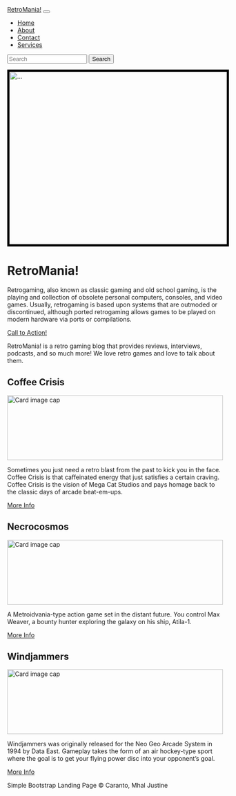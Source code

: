 <!DOCTYPE html>
<html lang="en">
<head>
<meta charset="utf-8" />
<meta name="viewport" content="width=device-width, initial-scale=1, shrink-to-fit=no"/>
<meta name="description" content=""/>
<meta name="author" content=""/>
<title>Simple Bootstrap RetroMania!</title>
<script src="https://cdn.jsdelivr.net/npm/bootstrap@5.1.3/dist/js/bootstrap.bundle.min.js"></script>
<script src="js/scripts.js"></script>
<link rel="icon" type="image/x-icon" href="assets/favicon.ico"/>
<link href="https://drive.google.com/uc?export=view&id=1CHOc_URAeaguoIG_gk7ePfGHAyRWJB37" rel="stylesheet"/>
</head>
<body style="background-image: url(https://static.vecteezy.com/system/resources/previews/000/117/701/original/vintage-grunge-background-vector.jpg)" ></body>
<body>
<nav class="navbar navbar-expand-lg navbar-dark bg-dark">
<div class="container px-5">
<a class="navbar-brand" href="#!">RetroMania!</a>
<button class="navbar-toggler" type="button" data-bs-toggle="collapse" data-bs-target="#navbarSupportedContent" aria-controls="navbarSupportedContent" aria-expanded="false" aria-label="Toggle navigation"><span class="navbar-toggler-icon"></span></button>
<div class="collapse navbar-collapse" id="navbarSupportedContent">
<ul class="nav navbar-nav nav-pills ms-auto mb-2 mb-lg-0">
<li class="nav-item"><a class="nav-link" aria-current="page" href="#!">Home</a></li>
<li class="nav-item"><a class="nav-link" data-bs-toggle="pill" href="#!">About</a></li>
<li class="nav-item"><a class="nav-link" data-bs-toggle="pill" href="#!">Contact</a></li>
<li class="nav-item"><a class="nav-link" data-bs-toggle="pill" href="#!">Services</a></li>
</ul>
<form class="d-flex">
<input class="form-control me-2" type="text" placeholder="Search">
<button class="btn btn-primary" type="button">Search</button>
</div>
</div>
</nav>
<div class="container px-4 px-lg-5">
<div class="row gx-4 gx-lg-5 align-items-center my-5">
<div class="col-lg-7"><img style='border:5px solid #000000' class="img-fluid rounded mb-4 mb-lg-0" src="https://th.bing.com/th/id/OIP.7vCJReDO2EXAIgC-hk8PLwHaEK?pid=ImgDet&rs=1" alt="..." width="900" height="400"/></div>
<div class="col-lg-5">
<h1 class="font-weight-light">RetroMania!</h1>
<p text-align:justify>Retrogaming, also known as classic gaming and old school gaming, is the playing and collection of obsolete personal computers, consoles, and video games. Usually, retrogaming is based upon systems that are outmoded or discontinued, although ported retrogaming allows games to be played on modern hardware via ports or compilations. </p>
<a class="btn btn-primary" href="#!">Call to Action!</a>
</div>
</div>

<div class="card bg-dark text-white my-5 py-4 text-center">
<div class="card-body"><p class="text-white m-0">RetroMania! is a retro gaming blog that provides reviews, interviews, podcasts, and so much more! We love retro games and love to talk about them.</p></div>
</div>
<div class="row gx-4 gx-lg-5">
<div class="col-md-4 mb-5">
<div class="card h-100">
<div class="card-body">
<h2 class="card-title">Coffee Crisis</h2>
<img class="card-img-top" src="https://th.bing.com/th/id/OIP.6l8_ZAvMOix79bSXbmkJaQHaDt?pid=ImgDet&rs=1" alt="Card image cap" width="500" height="150">
<p class="card-text">Sometimes you just need a retro blast from the past to kick you in the face. Coffee Crisis is that caffeinated energy that just satisfies a certain craving. Coffee Crisis is the vision of Mega Cat Studios and pays homage back to the classic days of arcade beat-em-ups.</p>
</div>
<div class="card-footer"><a class="btn btn-primary btn-sm" href="#!">More Info</a></div>
</div>
</div>
<div class="col-md-4 mb-5">
<div class="card h-100">
<div class="card-body">
<h2 class="card-title">Necrocosmos</h2>
<img class="card-img-top" src="https://1.bp.blogspot.com/-EhGHWojYEpc/WYxGQ8YhuiI/AAAAAAAAUEc/pXM0LbOEJ3oXKRUN90MWu2rqrwK8h4jPACLcBGAs/w1200-h630-p-k-no-nu/banner.jpg" alt="Card image cap" width="500" height="150">
<p class="card-text">A Metroidvania-type action game set in the distant future. You control Max Weaver, a bounty hunter exploring the galaxy on his ship, Atila-1.</p>
</div>
<div class="card-footer"><a class="btn btn-primary btn-sm" href="#!">More Info</a></div>
</div>
</div>
<div class="col-md-4 mb-5">
<div class="card h-100">
<div class="card-body">
<h2 class="card-title">Windjammers</h2>
<img class="card-img-top" src="https://media.playstation.com/is/image/SCEA/windjammers-listing-thumb-01-ps4-us-03dec16?$Icon$" alt="Card image cap" width="500" height="150">
<p class="card-text">Windjammers was originally released for the Neo Geo Arcade System in 1994 by Data East. Gameplay takes the form of an air hockey-type sport where the goal is to get your flying power disc into your opponent’s goal.</p>
</div>
<div class="card-footer"><a class="btn btn-primary btn-sm" href="#!">More Info</a></div>
</div>
</div>
</div>
</div>
<footer class="py-5 bg-dark">
<div class="container px-4 px-lg-5"><p class="m-0 text-center text-white">Simple Bootstrap Landing Page &copy; Caranto, Mhal Justine</p></div>
</footer>
</body>
</html>

